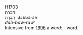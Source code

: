<body>
  <p>H1703<br>  דּבּרה  <br> דַּבָּרָה  ‎  dabbârâh  <br><i>dab-baw-raw‘ </i><br>Intensive from <a href="h1696.htm">1696</a>  a <i>word: - </i>word.<br></p>
 </body>